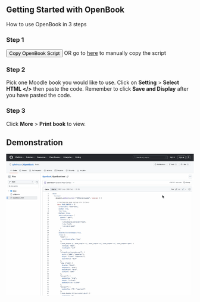 ## Getting Started with OpenBook

How to use OpenBook in 3 steps

### Step 1 

<button
  class="copy-open-btn"
  data-url="https://github.com/aylwinscw/OpenBook/blob/main/OpenBook.html">
  Copy OpenBook Script
</button> OR go to [here](https://github.com/aylwinscw/OpenBook/blob/main/OpenBook.html) to manually copy the script

### Step 2

Pick one Moodle book you would like to use. Click on **Setting** > **Select HTML </>** then paste the code. Remember to click **Save and Display** after you have pasted the code.

### Step 3 

Click **More** > **Print book** to view.

## Demonstration

<img src="https://raw.githubusercontent.com/aylwinscw/OpenBook/main/docs/How-to-use-OpenBook.gif" alt="How to use OpenBook" width="800">